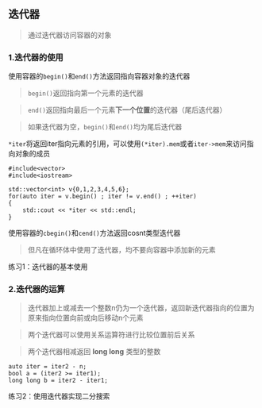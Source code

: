 ## 迭代器

>通过迭代器访问容器的对象

### 1.迭代器的使用

使用容器的`begin()`和`end()`方法返回指向容器对象的迭代器

> `begin()`返回指向第一个元素的迭代器

> `end()`返回指向最后一个元素**下一个位置**的迭代器（尾后迭代器）


> 如果迭代器为空，`begin()`和`end()`均为尾后迭代器

`*iter`将返回iter指向元素的引用，可以使用`(*iter).mem`或者`iter->mem`来访问指向对象的成员

	#include<vector>
	#include<iostream>

	std::vector<int> v{0,1,2,3,4,5,6};
	for(auto iter = v.begin() ; iter != v.end() ; ++iter)
	{
		std::cout << *iter << std::endl;
	}



使用容器的`cbegin()`和`cend()`方法返回cosnt类型迭代器

> 但凡在循环体中使用了迭代器，均不要向容器中添加新的元素

练习1：迭代器的基本使用

### 2.迭代器的运算

> 迭代器加上或减去一个整数n仍为一个迭代器，返回新迭代器指向的位置为原来指向位置向前或向后移动n个元素

>两个迭代器可以使用关系运算符进行比较位置前后关系

> 两个迭代器相减返回 **long long** 类型的整数

	auto iter = iter2 - n;
	bool a = (iter2 >= iter1);
	long long b = iter2 - iter1;

练习2：使用迭代器实现二分搜索





